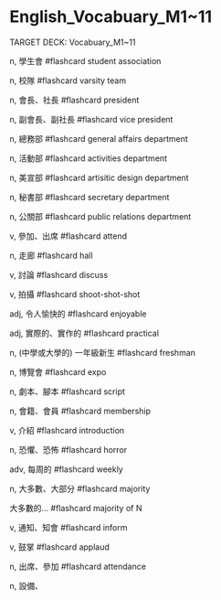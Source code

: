 # English_Vocabuary_M1~11

TARGET DECK: Vocabuary_M1~11

n, 學生會 #flashcard 
student association
<!--ID: 1630675102245-->

n, 校隊 #flashcard 
varsity team
<!--ID: 1630675105837-->


n, 會長、社長 #flashcard 
president
<!--ID: 1630675105840-->


n, 副會長、副社長 #flashcard 
vice president
<!--ID: 1630675105843-->


n, 總務部 #flashcard 
general affairs department
<!--ID: 1630675105845-->

n, 活動部 #flashcard 
activities department

n, 美宣部 #flashcard 
artisitic design department

n, 秘書部 #flashcard 
secretary department

n, 公關部 #flashcard 
public relations department

v, 參加、出席 #flashcard 
attend

n, 走廊 #flashcard 
hall

v, 討論 #flashcard 
discuss

v, 拍攝 #flashcard 
shoot-shot-shot

adj, 令人愉快的 #flashcard 
enjoyable

adj, 實際的、實作的 #flashcard 
practical

n, (中學或大學的) 一年級新生 #flashcard 
freshman

n, 博覽會 #flashcard 
expo

n, 劇本、腳本 #flashcard 
script

n, 會籍、會員 #flashcard 
membership

v, 介紹 #flashcard 
introduction

n, 恐懼、恐怖 #flashcard 
horror

adv, 每周的 #flashcard 
weekly

n, 大多數、大部分 #flashcard 
majority

大多數的... #flashcard 
majority of N

v, 通知、知會 #flashcard 
inform

v, 鼓掌 #flashcard 
applaud

n, 出席、參加 #flashcard 
attendance

n, 設備、